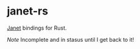 # janet-rs

[Janet](https://janet-lang.org) bindings for Rust.

*Note* Incomplete and in stasus until I get back to it!

